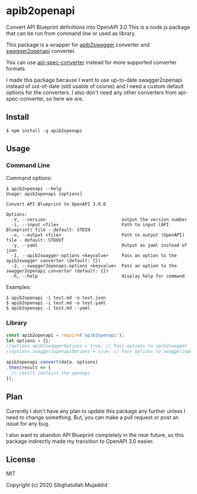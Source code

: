 # apib2openapi

Convert API Blueprint definitions into OpenAPI 3.0
This is a node.js package that can be run from command line or used as library.  

This package is a wrapper for [apib2swagger](https://github.com/kminami/apib2swagger) converter
and [swagger2openapi](https://github.com/Mermade/oas-kit/tree/master/packages/swagger2openapi) converter.

You can use [api-spec-converter](https://github.com/LucyBot-Inc/api-spec-converter) instead for more supported converter formats.  

I made this package because I want to use up-to-date swagger2openapi instead of out-of-date (still usable of course)
and I need a custom default options for the converters. I also don't need any other converters from api-spec-converter,
so here we are.

## Install

```shell
$ npm install -g apib2openapi
```

## Usage

### Command Line

Command options:

```text
$ apib2openapi --help
Usage: apib2openapi [options]

Convert API Blueprint to OpenAPI 3.0.0

Options:
  -V, --version                             output the version number
  -i, --input <file>                        Path to input (API Blueprint) file - default: STDIN
  -o, --output <file>                       Path to output (OpenAPI) file - default: STDOUT
  -y, --yaml                                Output as yaml instead of json
  -1, --apib2swagger-options <keyvalue>     Pass an option to the apib2swagger converter (default: {})
  -2, --swagger2openapi-options <keyvalue>  Pass an option to the swagger2openapi converter (default: {})
  -h, --help                                display help for command
```

Examples:

```shell
$ apib2openapi -i test.md -o test.json
$ apib2openapi -i test.md -o test.yaml
$ apib2openapi -i test.md --yaml
```

### Library

```javascript
const apib2openapi = require('apib2openapi');
let options = {};
//options.apib2swaggerOptions = true; // Pass options to apib2swagger
//options.swagger2openapiOptions = true; // Pass options to swagger2openapi

apib2openapi.convert(data, options)
.then(result => {
  // result contains the openapi
});
```

## Plan

Currently I don't have any plan to update this package any further unless I need to change something.
But, you can make a pull request or post an issue for any bug.

I also want to abandon API Blueprint completely in the near future, so this package indirectly made my
transition to OpenAPI 3.0 easier.

## License

MIT

Copyright (c) 2020 Sibghatullah Mujaddid
